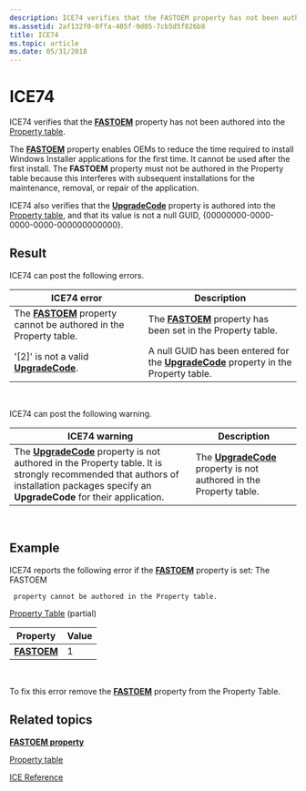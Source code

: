 ```yaml
---
description: ICE74 verifies that the FASTOEM property has not been authored into the Property table.
ms.assetid: 2af132f0-0ffa-405f-9d05-7cb5d5f826b8
title: ICE74
ms.topic: article
ms.date: 05/31/2018
---
```


# ICE74

ICE74 verifies that the [**FASTOEM**](fastoem.md) property has not been authored into the [Property table](property-table.md).

The [**FASTOEM**](fastoem.md) property enables OEMs to reduce the time required to install Windows Installer applications for the first time. It cannot be used after the first install. The **FASTOEM** property must not be authored in the Property table because this interferes with subsequent installations for the maintenance, removal, or repair of the application.

ICE74 also verifies that the [**UpgradeCode**](upgradecode.md) property is authored into the [Property table](property-table.md), and that its value is not a null GUID, {00000000-0000-0000-0000-000000000000}.

## Result

ICE74 can post the following errors.



| ICE74 error                                                                       | Description                                                                                             |
|-----------------------------------------------------------------------------------|---------------------------------------------------------------------------------------------------------|
| The [**FASTOEM**](fastoem.md) property cannot be authored in the Property table. | The [**FASTOEM**](fastoem.md) property has been set in the Property table.                             |
| '\[2\]' is not a valid [**UpgradeCode**](upgradecode.md).                        | A null GUID has been entered for the [**UpgradeCode**](upgradecode.md) property in the Property table. |



 

ICE74 can post the following warning.



| ICE74 warning                                                                                                                                                                                             | Description                                                                            |
|-----------------------------------------------------------------------------------------------------------------------------------------------------------------------------------------------------------|----------------------------------------------------------------------------------------|
| The [**UpgradeCode**](upgradecode.md) property is not authored in the Property table. It is strongly recommended that authors of installation packages specify an **UpgradeCode** for their application. | The [**UpgradeCode**](upgradecode.md) property is not authored in the Property table. |



 

## Example

ICE74 reports the following error if the [**FASTOEM**](fastoem.md) property is set: The FASTOEM

``` syntax
 property cannot be authored in the Property table.
```

[Property Table](property-table.md) (partial)



| Property                   | Value |
|----------------------------|-------|
| [**FASTOEM**](fastoem.md) | 1     |



 

To fix this error remove the [**FASTOEM**](fastoem.md) property from the Property Table.

## Related topics

<dl> <dt>

[**FASTOEM property**](fastoem.md)
</dt> <dt>

[Property table](property-table.md)
</dt> <dt>

[ICE Reference](ice-reference.md)
</dt> </dl>

 

 



